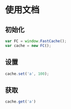 # 使用文档

## 初始化

```js
var FC = window.FastCache();
var cache = new FC();
```

## 设置
```js
cache.set('a', 100);
```

## 获取
```js
cache.get('a')
```


